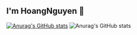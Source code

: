 ## I'm HoangNguyen 👋

[![Anurag's GitHub stats](https://github-readme-stats.vercel.app/api?username=hoang-nguyen-huy)](https://github.com/hoang-nguyen-huy/github-readme-stats)
![Anurag's GitHub stats](https://github-readme-stats.vercel.app/api?username=hoang-nguyen-huy&theme=tokyonight&show_icons=true)

<!--
**Hoang-Nguyen-Huy/hoang-nguyen-huy** is a ✨ _special_ ✨ repository because its `README.md` (this file) appears on your GitHub profile.

Here are some ideas to get you started:

- 🔭 I’m currently working on ...
- 🌱 I’m currently learning ...
- 👯 I’m looking to collaborate on ...
- 🤔 I’m looking for help with ...
- 💬 Ask me about ...
- 📫 How to reach me: ...
- 😄 Pronouns: ...
- ⚡ Fun fact: ...
-->
